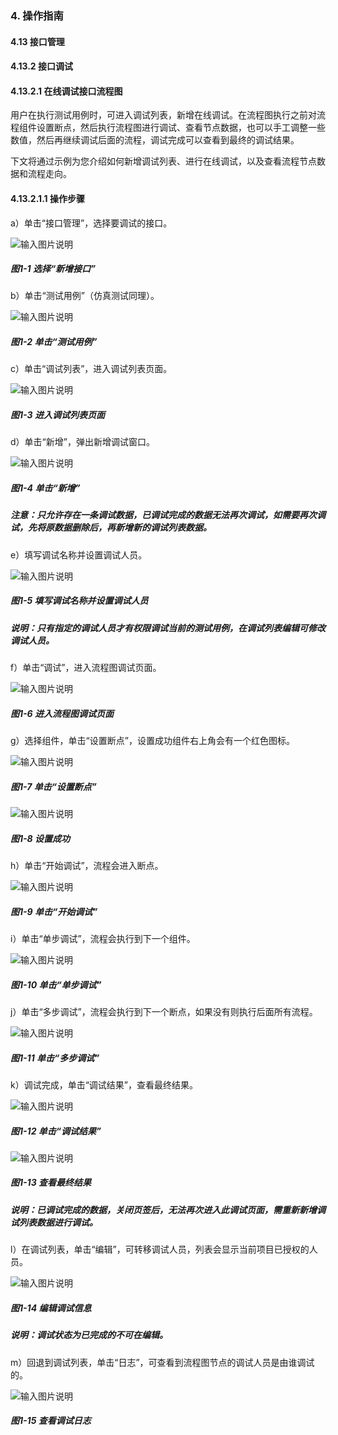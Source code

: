 ### 4. 操作指南

#### 4.13 接口管理

#### 4.13.2 接口调试

#### 4.13.2.1 在线调试接口流程图

用户在执行测试用例时，可进入调试列表，新增在线调试。在流程图执行之前对流程组件设置断点，然后执行流程图进行调试、查看节点数据，也可以手工调整一些数值，然后再继续调试后面的流程，调试完成可以查看到最终的调试结果。

下文将通过示例为您介绍如何新增调试列表、进行在线调试，以及查看流程节点数据和流程走向。

#### 4.13.2.1.1 操作步骤

a）单击“接口管理”，选择要调试的接口。

![输入图片说明](../../../../../images/SoFlu%EF%BC%88%E5%90%8E%E7%AB%AF%EF%BC%89%E5%BC%80%E5%8F%91%E5%B9%B3%E5%8F%B0/1.%20%E6%9C%80%E6%96%B0%E7%89%88%E6%9C%AC%20-%20%E6%9B%B4%E6%96%B0%E6%97%A5%E6%9C%9F%20-%202022.10.08/4.%20%E6%93%8D%E4%BD%9C%E6%8C%87%E5%8D%97/13.%20%E6%8E%A5%E5%8F%A3%E7%AE%A1%E7%90%86/2.%20%E6%8E%A5%E5%8F%A3%E8%B0%83%E8%AF%95/image.png)

##### 图1-1 选择“新增接口”

b）单击“测试用例”（仿真测试同理）。

![输入图片说明](../../../../../images/SoFlu%EF%BC%88%E5%90%8E%E7%AB%AF%EF%BC%89%E5%BC%80%E5%8F%91%E5%B9%B3%E5%8F%B0/1.%20%E6%9C%80%E6%96%B0%E7%89%88%E6%9C%AC%20-%20%E6%9B%B4%E6%96%B0%E6%97%A5%E6%9C%9F%20-%202022.10.08/4.%20%E6%93%8D%E4%BD%9C%E6%8C%87%E5%8D%97/13.%20%E6%8E%A5%E5%8F%A3%E7%AE%A1%E7%90%86/2.%20%E6%8E%A5%E5%8F%A3%E8%B0%83%E8%AF%95/1-2.png)

##### 图1-2 单击“测试用例”

c）单击“调试列表”，进入调试列表页面。

![输入图片说明](../../../../../images/SoFlu%EF%BC%88%E5%90%8E%E7%AB%AF%EF%BC%89%E5%BC%80%E5%8F%91%E5%B9%B3%E5%8F%B0/1.%20%E6%9C%80%E6%96%B0%E7%89%88%E6%9C%AC%20-%20%E6%9B%B4%E6%96%B0%E6%97%A5%E6%9C%9F%20-%202022.10.08/4.%20%E6%93%8D%E4%BD%9C%E6%8C%87%E5%8D%97/13.%20%E6%8E%A5%E5%8F%A3%E7%AE%A1%E7%90%86/2.%20%E6%8E%A5%E5%8F%A3%E8%B0%83%E8%AF%95/1-3.png)

##### 图1-3 进入调试列表页面

d）单击“新增”，弹出新增调试窗口。

![输入图片说明](../../../../../images/SoFlu%EF%BC%88%E5%90%8E%E7%AB%AF%EF%BC%89%E5%BC%80%E5%8F%91%E5%B9%B3%E5%8F%B0/1.%20%E6%9C%80%E6%96%B0%E7%89%88%E6%9C%AC%20-%20%E6%9B%B4%E6%96%B0%E6%97%A5%E6%9C%9F%20-%202022.10.08/4.%20%E6%93%8D%E4%BD%9C%E6%8C%87%E5%8D%97/13.%20%E6%8E%A5%E5%8F%A3%E7%AE%A1%E7%90%86/2.%20%E6%8E%A5%E5%8F%A3%E8%B0%83%E8%AF%95/1-4.png)

##### 图1-4 单击“新增”

##### 注意：只允许存在一条调试数据，已调试完成的数据无法再次调试，如需要再次调试，先将原数据删除后，再新增新的调试列表数据。

e）填写调试名称并设置调试人员。

![输入图片说明](../../../../../images/SoFlu%EF%BC%88%E5%90%8E%E7%AB%AF%EF%BC%89%E5%BC%80%E5%8F%91%E5%B9%B3%E5%8F%B0/1.%20%E6%9C%80%E6%96%B0%E7%89%88%E6%9C%AC%20-%20%E6%9B%B4%E6%96%B0%E6%97%A5%E6%9C%9F%20-%202022.10.08/4.%20%E6%93%8D%E4%BD%9C%E6%8C%87%E5%8D%97/13.%20%E6%8E%A5%E5%8F%A3%E7%AE%A1%E7%90%86/2.%20%E6%8E%A5%E5%8F%A3%E8%B0%83%E8%AF%95/1-5.png)

##### 图1-5 填写调试名称并设置调试人员

##### 说明：只有指定的调试人员才有权限调试当前的测试用例，在调试列表编辑可修改调试人员。

f）单击“调试”，进入流程图调试页面。

![输入图片说明](../../../../../images/SoFlu%EF%BC%88%E5%90%8E%E7%AB%AF%EF%BC%89%E5%BC%80%E5%8F%91%E5%B9%B3%E5%8F%B0/1.%20%E6%9C%80%E6%96%B0%E7%89%88%E6%9C%AC%20-%20%E6%9B%B4%E6%96%B0%E6%97%A5%E6%9C%9F%20-%202022.10.08/4.%20%E6%93%8D%E4%BD%9C%E6%8C%87%E5%8D%97/13.%20%E6%8E%A5%E5%8F%A3%E7%AE%A1%E7%90%86/2.%20%E6%8E%A5%E5%8F%A3%E8%B0%83%E8%AF%95/1-6.png)

##### 图1-6 进入流程图调试页面

g）选择组件，单击“设置断点”，设置成功组件右上角会有一个红色图标。

![输入图片说明](../../../../../images/SoFlu%EF%BC%88%E5%90%8E%E7%AB%AF%EF%BC%89%E5%BC%80%E5%8F%91%E5%B9%B3%E5%8F%B0/1.%20%E6%9C%80%E6%96%B0%E7%89%88%E6%9C%AC%20-%20%E6%9B%B4%E6%96%B0%E6%97%A5%E6%9C%9F%20-%202022.10.08/4.%20%E6%93%8D%E4%BD%9C%E6%8C%87%E5%8D%97/13.%20%E6%8E%A5%E5%8F%A3%E7%AE%A1%E7%90%86/2.%20%E6%8E%A5%E5%8F%A3%E8%B0%83%E8%AF%95/1-7.png)

##### 图1-7 单击“设置断点”

![输入图片说明](../../../../../images/SoFlu%EF%BC%88%E5%90%8E%E7%AB%AF%EF%BC%89%E5%BC%80%E5%8F%91%E5%B9%B3%E5%8F%B0/1.%20%E6%9C%80%E6%96%B0%E7%89%88%E6%9C%AC%20-%20%E6%9B%B4%E6%96%B0%E6%97%A5%E6%9C%9F%20-%202022.10.08/4.%20%E6%93%8D%E4%BD%9C%E6%8C%87%E5%8D%97/13.%20%E6%8E%A5%E5%8F%A3%E7%AE%A1%E7%90%86/2.%20%E6%8E%A5%E5%8F%A3%E8%B0%83%E8%AF%95/1-8.png)

##### 图1-8 设置成功

h）单击“开始调试”，流程会进入断点。

![输入图片说明](../../../../../images/SoFlu%EF%BC%88%E5%90%8E%E7%AB%AF%EF%BC%89%E5%BC%80%E5%8F%91%E5%B9%B3%E5%8F%B0/1.%20%E6%9C%80%E6%96%B0%E7%89%88%E6%9C%AC%20-%20%E6%9B%B4%E6%96%B0%E6%97%A5%E6%9C%9F%20-%202022.10.08/4.%20%E6%93%8D%E4%BD%9C%E6%8C%87%E5%8D%97/13.%20%E6%8E%A5%E5%8F%A3%E7%AE%A1%E7%90%86/2.%20%E6%8E%A5%E5%8F%A3%E8%B0%83%E8%AF%95/1-9.png)

##### 图1-9 单击“开始调试”

i）单击“单步调试”，流程会执行到下一个组件。

![输入图片说明](../../../../../images/SoFlu%EF%BC%88%E5%90%8E%E7%AB%AF%EF%BC%89%E5%BC%80%E5%8F%91%E5%B9%B3%E5%8F%B0/1.%20%E6%9C%80%E6%96%B0%E7%89%88%E6%9C%AC%20-%20%E6%9B%B4%E6%96%B0%E6%97%A5%E6%9C%9F%20-%202022.10.08/4.%20%E6%93%8D%E4%BD%9C%E6%8C%87%E5%8D%97/13.%20%E6%8E%A5%E5%8F%A3%E7%AE%A1%E7%90%86/2.%20%E6%8E%A5%E5%8F%A3%E8%B0%83%E8%AF%95/1-10.png)

##### 图1-10 单击“单步调试”

j）单击“多步调试”，流程会执行到下一个断点，如果没有则执行后面所有流程。

![输入图片说明](../../../../../images/SoFlu%EF%BC%88%E5%90%8E%E7%AB%AF%EF%BC%89%E5%BC%80%E5%8F%91%E5%B9%B3%E5%8F%B0/1.%20%E6%9C%80%E6%96%B0%E7%89%88%E6%9C%AC%20-%20%E6%9B%B4%E6%96%B0%E6%97%A5%E6%9C%9F%20-%202022.10.08/4.%20%E6%93%8D%E4%BD%9C%E6%8C%87%E5%8D%97/13.%20%E6%8E%A5%E5%8F%A3%E7%AE%A1%E7%90%86/2.%20%E6%8E%A5%E5%8F%A3%E8%B0%83%E8%AF%95/1-11.png)

##### 图1-11 单击“多步调试”

k）调试完成，单击“调试结果”，查看最终结果。

![输入图片说明](../../../../../images/SoFlu%EF%BC%88%E5%90%8E%E7%AB%AF%EF%BC%89%E5%BC%80%E5%8F%91%E5%B9%B3%E5%8F%B0/1.%20%E6%9C%80%E6%96%B0%E7%89%88%E6%9C%AC%20-%20%E6%9B%B4%E6%96%B0%E6%97%A5%E6%9C%9F%20-%202022.10.08/4.%20%E6%93%8D%E4%BD%9C%E6%8C%87%E5%8D%97/13.%20%E6%8E%A5%E5%8F%A3%E7%AE%A1%E7%90%86/2.%20%E6%8E%A5%E5%8F%A3%E8%B0%83%E8%AF%95/1-12.png)

##### 图1-12 单击“调试结果”

![输入图片说明](../../../../../images/SoFlu%EF%BC%88%E5%90%8E%E7%AB%AF%EF%BC%89%E5%BC%80%E5%8F%91%E5%B9%B3%E5%8F%B0/1.%20%E6%9C%80%E6%96%B0%E7%89%88%E6%9C%AC%20-%20%E6%9B%B4%E6%96%B0%E6%97%A5%E6%9C%9F%20-%202022.10.08/4.%20%E6%93%8D%E4%BD%9C%E6%8C%87%E5%8D%97/13.%20%E6%8E%A5%E5%8F%A3%E7%AE%A1%E7%90%86/2.%20%E6%8E%A5%E5%8F%A3%E8%B0%83%E8%AF%95/1-13.png)

##### 图1-13 查看最终结果

##### 说明：已调试完成的数据，关闭页签后，无法再次进入此调试页面，需重新新增调试列表数据进行调试。

l）在调试列表，单击“编辑”，可转移调试人员，列表会显示当前项目已授权的人员。

![输入图片说明](../../../../../images/SoFlu%EF%BC%88%E5%90%8E%E7%AB%AF%EF%BC%89%E5%BC%80%E5%8F%91%E5%B9%B3%E5%8F%B0/1.%20%E6%9C%80%E6%96%B0%E7%89%88%E6%9C%AC%20-%20%E6%9B%B4%E6%96%B0%E6%97%A5%E6%9C%9F%20-%202022.10.08/4.%20%E6%93%8D%E4%BD%9C%E6%8C%87%E5%8D%97/13.%20%E6%8E%A5%E5%8F%A3%E7%AE%A1%E7%90%86/2.%20%E6%8E%A5%E5%8F%A3%E8%B0%83%E8%AF%95/1-14.png)

##### 图1-14 编辑调试信息

##### 说明：调试状态为已完成的不可在编辑。

m）回退到调试列表，单击“日志”，可查看到流程图节点的调试人员是由谁调试的。

![输入图片说明](../../../../../images/SoFlu%EF%BC%88%E5%90%8E%E7%AB%AF%EF%BC%89%E5%BC%80%E5%8F%91%E5%B9%B3%E5%8F%B0/1.%20%E6%9C%80%E6%96%B0%E7%89%88%E6%9C%AC%20-%20%E6%9B%B4%E6%96%B0%E6%97%A5%E6%9C%9F%20-%202022.10.08/4.%20%E6%93%8D%E4%BD%9C%E6%8C%87%E5%8D%97/13.%20%E6%8E%A5%E5%8F%A3%E7%AE%A1%E7%90%86/2.%20%E6%8E%A5%E5%8F%A3%E8%B0%83%E8%AF%95/1-15.png)

##### 图1-15 查看调试日志
